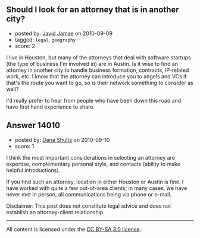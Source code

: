 ## Should I look for an attorney that is in another city?

- posted by: [Javid Jamae](https://stackexchange.com/users/-1/4142-javid-jamae) on 2010-09-09
- tagged: `legal`, `geography`
- score: 2

I live in Houston, but many of the attorneys that deal with software startups (the type of business I'm involved in) are in Austin. Is it wise to find an attorney in another city to handle business formation, contracts, IP-related work, etc. I know that the attorney can introduce you to angels and VCs if that's the route you want to go, so is their network something to consider as well?

I'd really prefer to hear from people who have been down this road and have first hand experience to share.



## Answer 14010

- posted by: [Dana Shultz](https://stackexchange.com/users/-1/1841-dana-shultz) on 2010-09-10
- score: 1

I think the most important considerations in selecting an attorney are expertise, complementary personal style, and contacts (ability to make helpful introductions).

If you find such an attorney, location in either Houston or Austin is fine. I have worked with quite a few out-of-area clients; in many cases, we have never met in person, all communications being via phone or e-mail.

Disclaimer: This post does not constitute legal advice and does not establish an attorney-client relationship.



---

All content is licensed under the [CC BY-SA 3.0 license](https://creativecommons.org/licenses/by-sa/3.0/).
